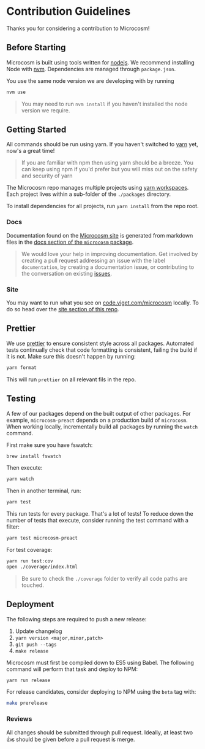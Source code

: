 # Contribution Guidelines

Thanks you for considering a contribution to Microcosm!

## Before Starting

Microcosm is built using tools written for
[nodejs](http://nodejs.org). We recommend installing Node with
[nvm](https://github.com/creationix/nvm). Dependencies are managed
through `package.json`.

You use the same node version we are developing with by running

```bash
nvm use
```

> You may need to run `nvm install` if you haven't installed the node version we require.

## Getting Started

All commands should be run using yarn. If you haven't switched to [yarn](https://yarnpkg.com/en/) yet, now's a great time!

> If you are familiar with npm then using yarn should be a breeze. You can keep using npm if you'd prefer but you will miss out on the safety and security of yarn


The Microcosm repo manages multiple projects using [yarn workspaces](https://yarnpkg.com/lang/en/docs/workspaces/). Each project lives within a sub-folder of the `./packages` directory.

To install dependencies for all projects, run `yarn install` from the repo root.

### Docs

Documentation found on the [Microcosm site](http://code.viget.com/microcosm) is generated from markdown files in the [docs section of the `microcosm` package](./packages/microcosm/docs).

> We would love your help in improving documentation. Get involved by creating a pull request addressing an issue with the label `documentation`, by creating a documentation issue, or contributing to the conversation on existing [issues](https://github.com/vigetlabs/microcosm/issues?q=is%3Aissue+is%3Aopen+label%3Adocumentation).

### Site

You may want to run what you see on [code.viget.com/microcosm](http://code.viget.com/microcosm) locally. To do so head over the [site section of this repo](./packages/microcosm-www).

## Prettier

We use [prettier](https://github.com/prettier/prettier) to ensure consistent style across all packages. Automated tests continually check that code formatting is consistent, failing the build if it is not. Make sure this doesn't happen by running:

```bash
yarn format
```

This will run `prettier` on all relevant fils in the repo.

## Testing

A few of our packages depend on the built output of other packages. For example, `microcosm-preact` depends on a production build of `microcosm`. When working locally, incrementally build all packages by running the `watch` command.

First make sure you have fswatch:

```bash
brew install fswatch
```

Then execute:

```bash
yarn watch
```

Then in another terminal, run:

```bash
yarn test
```

This run tests for every package. That's a lot of tests! To reduce down the number of tests that execute, consider running the test command with a filter:

```bash
yarn test microcosm-preact
```

For test coverage:

```bash
yarn run test:cov
open ./coverage/index.html
```

> Be sure to check the `./coverage` folder to verify all code paths are touched.

## Deployment

The following steps are required to push a new release:

1. Update changelog
2. `yarn version <major,minor,patch>`
3. `git push --tags`
4. `make release`

Microcosm must first be compiled down to ES5 using Babel. The
following command will perform that task and deploy to NPM:

```bash
yarn run release
```

For release candidates, consider deploying to NPM using the `beta` tag
with:

```bash
make prerelease
```

### Reviews

All changes should be submitted through pull request. Ideally, at least two :+1:s should be given before a pull request is merge.

